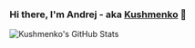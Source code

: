 ### Hi there, I'm Andrej - aka [Kushmenko][linkedin] 👋 









  <img align="left" alt="Kushmenko's GitHub Stats" src="https://github-readme-stats.kushmenko.vercel.app/api?username=Kushmenko&show_icons=true&hide_border=true" />






























[instagram]: https://www.instagram.com/adkuzmenko/ 
[linkedin]: https://www.linkedin.com/in/adkuzmenko/ 